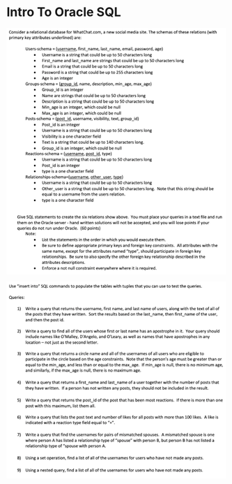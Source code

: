 # Intro To Oracle SQL

<p align="center">
<img src="tables.png" width="760">
</p>

<p align="center">
<img src="insert.png" width="760">
</p>
